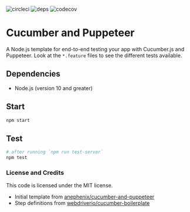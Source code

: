 ![circleci](https://img.shields.io/circleci/project/github/patheard/cucumber-puppeteer.svg)
![deps](https://img.shields.io/david/patheard/cucumber-puppeteer.svg)
![codecov](https://codecov.io/gh/patheard/cucumber-puppeteer/branch/master/graph/badge.svg)

# Cucumber and Puppeteer

A Node.js template for end-to-end testing your app with Cucumber.js and Puppeteer.  Look at the `*.feature` files to see the different tests available.

## Dependencies

- Node.js (version 10 and greater)

## Start

```bash
npm start
```

## Test

```bash
# after running `npm run test-server`
npm test
```

### License and Credits

This code is licensed under the MIT license.
* Initial template from [anephenix/cucumber-and-puppeteer](https://github.com/anephenix/cucumber-and-puppeteer) 
* Step definitions from [webdriverio/cucumber-boilerplate](https://github.com/webdriverio/cucumber-boilerplate)
